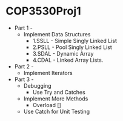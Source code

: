 **COP3530Proj1**
============

* Part 1 -
    - Implement Data Structures
        * 1.SSLL - Simple Singly Linked List
        * 2.PSLL - Pool Singly Linked List
        * 3.SDAL - Dynamic Array
        * 4.CDAL - Linked Array Lists. 
* Part 2 - 
    - Implement Iterators
* Part 3 - 
     - Debugging
        * Use Try and Catches
    - Implement More Methods
        * Overload [] 
    - Use Catch for Unit Testing

